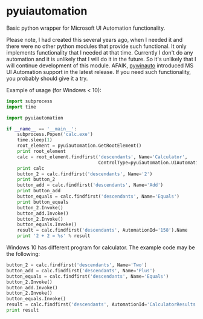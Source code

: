 pyuiautomation
==============

Basic python wrapper for Microsoft UI Automation functionality.


Please note, I had created this several years ago, when I needed it and there were no other python modules that provide such functional.
It only implements functionality that I needed at that time.
Currently I don't do any automation and it is unlikely that I will do it in the future. So it's unlikely that I will continue development of this module.
AFAIK, [pywinauto](https://pywinauto.github.io/) introduced MS UI Automation support in the latest release. If you need such functionality, you probably should give it a try.

Example of usage (for Windows < 10):
```python
import subprocess
import time

import pyuiautomation

if __name__ == '__main__':
    subprocess.Popen('calc.exe')
    time.sleep(1)
    root_element = pyuiautomation.GetRootElement()
    print root_element
    calc = root_element.findfirst('descendants', Name='Calculator',
                                  ControlType=pyuiautomation.UIAutomationClient.UIA_WindowControlTypeId)
    print calc
    button_2 = calc.findfirst('descendants', Name='2')
    print button_2
    button_add = calc.findfirst('descendants', Name='Add')
    print button_add
    button_equals = calc.findfirst('descendants', Name='Equals')
    print button_equals
    button_2.Invoke()
    button_add.Invoke()
    button_2.Invoke()
    button_equals.Invoke()
    result = calc.findfirst('descendants', AutomationId='158').Name
    print '2 + 2 = %s' % result

```

Windows 10 has different program for calculator. The example code may be the following:
```python
button_2 = calc.findfirst('descendants', Name='Two')
button_add = calc.findfirst('descendants', Name='Plus')
button_equals = calc.findfirst('descendants', Name='Equals')
button_2.Invoke()
button_add.Invoke()
button_2.Invoke()
button_equals.Invoke()
result = calc.findfirst('descendants', AutomationId='CalculatorResults').Name
print result
```
